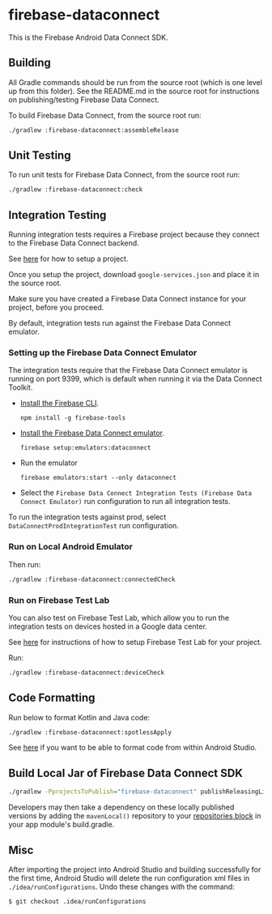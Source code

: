 # firebase-dataconnect

This is the Firebase Android Data Connect SDK.

## Building

All Gradle commands should be run from the source root (which is one level up from this folder). See
the README.md in the source root for instructions on publishing/testing Firebase Data Connect.

To build Firebase Data Connect, from the source root run:

```bash
./gradlew :firebase-dataconnect:assembleRelease
```

## Unit Testing

To run unit tests for Firebase Data Connect, from the source root run:

```bash
./gradlew :firebase-dataconnect:check
```

## Integration Testing

Running integration tests requires a Firebase project because they connect to the Firebase Data
Connect backend.

See [here](../README.md#project-setup) for how to setup a project.

Once you setup the project, download `google-services.json` and place it in the source root.

Make sure you have created a Firebase Data Connect instance for your project, before you proceed.

By default, integration tests run against the Firebase Data Connect emulator.

### Setting up the Firebase Data Connect Emulator

The integration tests require that the Firebase Data Connect emulator is running on port 9399, which
is default when running it via the Data Connect Toolkit.

- [Install the Firebase CLI](https://firebase.google.com/docs/cli/).
  ```
  npm install -g firebase-tools
  ```
- [Install the Firebase Data Connect emulator](https://firebase.google.com/docs/FIX_URL/security/test-rules-emulator#install_the_emulator).
  ```
  firebase setup:emulators:dataconnect
  ```
- Run the emulator
  ```
  firebase emulators:start --only dataconnect
  ```
- Select the `Firebase Data Connect Integration Tests (Firebase Data Connect Emulator)` run
  configuration to run all integration tests.

To run the integration tests against prod, select `DataConnectProdIntegrationTest` run
configuration.

### Run on Local Android Emulator

Then run:

```bash
./gradlew :firebase-dataconnect:connectedCheck
```

### Run on Firebase Test Lab

You can also test on Firebase Test Lab, which allow you to run the integration tests on devices
hosted in a Google data center.

See [here](../README.md#running-integration-tests-on-firebase-test-lab) for instructions of how to
setup Firebase Test Lab for your project.

Run:

```bash
./gradlew :firebase-dataconnect:deviceCheck
```

## Code Formatting

Run below to format Kotlin and Java code:

```bash
./gradlew :firebase-dataconnect:spotlessApply
```

See [here](../README.md#code-formatting) if you want to be able to format code from within Android
Studio.

## Build Local Jar of Firebase Data Connect SDK

```bash
./gradlew -PprojectsToPublish="firebase-dataconnect" publishReleasingLibrariesToMavenLocal
```

Developers may then take a dependency on these locally published versions by adding the
`mavenLocal()` repository to your
[repositories block](https://docs.gradle.org/current/userguide/declaring_repositories.html) in your
app module's build.gradle.

## Misc

After importing the project into Android Studio and building successfully for the first time,
Android Studio will delete the run configuration xml files in `./idea/runConfigurations`. Undo these
changes with the command:

```
$ git checkout .idea/runConfigurations
```
